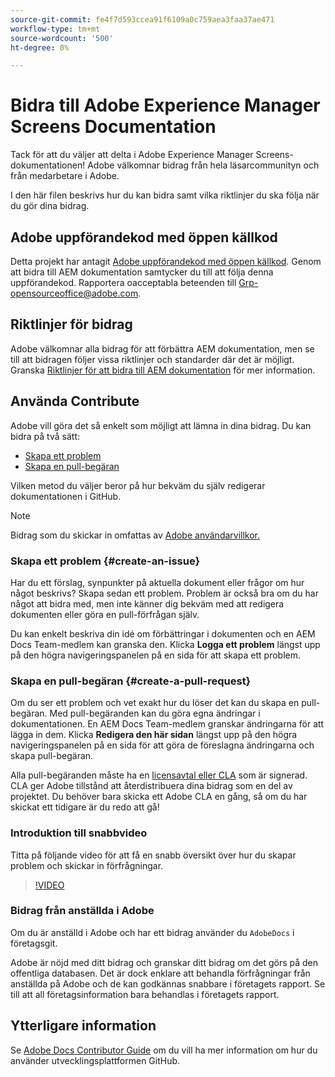 ```yaml
---
source-git-commit: fe4f7d593ccea91f6109a0c759aea3faa37ae471
workflow-type: tm+mt
source-wordcount: '500'
ht-degree: 0%

---
```

# Bidra till Adobe Experience Manager Screens Documentation

Tack för att du väljer att delta i Adobe Experience Manager Screens-dokumentationen! Adobe välkomnar bidrag från hela läsarcommunityn och från medarbetare i Adobe.

I den här filen beskrivs hur du kan bidra samt vilka riktlinjer du ska följa när du gör dina bidrag.

## Adobe uppförandekod med öppen källkod

Detta projekt har antagit [Adobe uppförandekod med öppen källkod](code-of-conduct.md). Genom att bidra till AEM dokumentation samtycker du till att följa denna uppförandekod. Rapportera oacceptabla beteenden till [Grp-opensourceoffice@adobe.com](mailto:Grp-opensourceoffice@adobe.com).

## Riktlinjer för bidrag

Adobe välkomnar alla bidrag för att förbättra AEM dokumentation, men se till att bidragen följer vissa riktlinjer och standarder där det är möjligt. Granska [Riktlinjer för att bidra till AEM dokumentation](guidelines.md) för mer information.

## Använda Contribute

Adobe vill göra det så enkelt som möjligt att lämna in dina bidrag. Du kan bidra på två sätt:

* [Skapa ett problem](#create-an-issue)
* [Skapa en pull-begäran](#create-a-pull-request)

Vilken metod du väljer beror på hur bekväm du själv redigerar dokumentationen i GitHub.

>[!NOTE]
>
>Bidrag som du skickar in omfattas av [Adobe användarvillkor.](https://www.adobe.com/legal/terms.html)

### Skapa ett problem {#create-an-issue}

Har du ett förslag, synpunkter på aktuella dokument eller frågor om hur något beskrivs? Skapa sedan ett problem. Problem är också bra om du har något att bidra med, men inte känner dig bekväm med att redigera dokumenten eller göra en pull-förfrågan själv.

Du kan enkelt beskriva din idé om förbättringar i dokumenten och en AEM Docs Team-medlem kan granska den. Klicka **Logga ett problem** längst upp på den högra navigeringspanelen på en sida för att skapa ett problem.

### Skapa en pull-begäran {#create-a-pull-request}

Om du ser ett problem och vet exakt hur du löser det kan du skapa en pull-begäran. Med pull-begäranden kan du göra egna ändringar i dokumentationen. En AEM Docs Team-medlem granskar ändringarna för att lägga in dem. Klicka **Redigera den här sidan** längst upp på den högra navigeringspanelen på en sida för att göra de föreslagna ändringarna och skapa pull-begäran.

Alla pull-begäranden måste ha en [licensavtal eller CLA](https://opensource.adobe.com/cla.html) som är signerad. CLA ger Adobe tillstånd att återdistribuera dina bidrag som en del av projektet. Du behöver bara skicka ett Adobe CLA en gång, så om du har skickat ett tidigare är du redo att gå!

### Introduktion till snabbvideo

Titta på följande video för att få en snabb översikt över hur du skapar problem och skickar in förfrågningar.

>[!VIDEO](https://video.tv.adobe.com/v/27069)

### Bidrag från anställda i Adobe

Om du är anställd i Adobe och har ett bidrag använder du `AdobeDocs` i företagsgit.

Adobe är nöjd med ditt bidrag och granskar ditt bidrag om det görs på den offentliga databasen. Det är dock enklare att behandla förfrågningar från anställda på Adobe och de kan godkännas snabbare i företagets rapport. Se till att all företagsinformation bara behandlas i företagets rapport.

## Ytterligare information

Se [Adobe Docs Contributor Guide](https://experienceleague.adobe.com/en/docs/contributor/contributor-guide/introduction) om du vill ha mer information om hur du använder utvecklingsplattformen GitHub.
